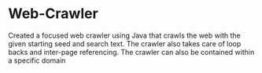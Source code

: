 # Web-Crawler
Created a focused web crawler using Java that crawls the web with the given starting seed and search text. The crawler also takes care of loop backs and inter-page referencing. The crawler can also be contained within a specific domain
